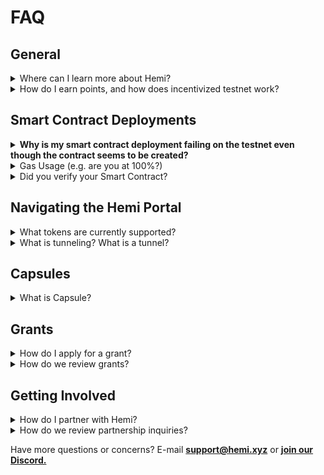 # FAQ

## General

<details>

<summary>Where can I learn more about Hemi?</summary>

You can learn more about Hemi by reading our documentation, visiting our website, reading the whitepaper, or joining the community on Discord.

</details>

<details>

<summary>How do I earn points, and how does incentivized testnet work?</summary>

Check out [incentives.md](../incentives/incentives.md "mention") for the most recent info.

</details>

## Smart Contract Deployments

<details>

<summary><strong>Why is my smart contract deployment failing on the testnet even though the contract seems to be created?</strong></summary>

**🌐 Overview**

* Deployment issues on testnet can stem from using features or opcodes not yet supported by the testnet's version of the EVM.

-   Check the `Raw trace` tab

    <figure><img src="../.gitbook/assets/image (11) (1).png" alt=""><figcaption></figcaption></figure>

**👀 Common Culprits**

* <mark style="color:blue;">One frequent cause is the use of the</mark> <mark style="color:blue;">`PUSH0`</mark><mark style="color:blue;">opcode, which was introduced in</mark> <mark style="color:blue;">**EIP-3855**</mark> <mark style="color:blue;">with the</mark> _<mark style="color:blue;">**Shanghai upgrade**</mark>_<mark style="color:blue;">.</mark>

**✅ Solutions**

* To avoid such issues, it's best to wait until testnet officially supports these new features before attempting to deploy contracts that rely on them.
* 📜 We will make an announcement when we update this soon!

</details>

<details>

<summary>Gas Usage (e.g. are you at 100%?)</summary>

**🌐 Overview**

* Deployment failures can often be traced back to insufficient gas allocation.
* When a transaction consumes all allocated gas without completing, the network rejects it to avoid executing transactions that could run indefinitely.

**👀 Common Culprits**

* **100% Gas Consumption:** If a transaction fails and the gas usage is 100%, it suggests the gas limit set for the contract's deployment was too low to cover the computation required.
  * Check `Gas usage & limit by txn`

**✅ Solutions**

* **Increase Gas Limit:** Adjust the gas limit upwards based on the complexity of your contract and the estimations provided by gas estimation tools.
* **Optimize Contract Code:** Review and optimize your smart contract code to reduce gas consumption. This can involve simplifying functions, removing unnecessary operations, or leveraging patterns that consume less gas.
* **Test Thoroughly**

</details>

<details>

<summary>Did you verify your Smart Contract?</summary>

**🌐 Overview**

Preparing your smart contract for deployment involves a critical step: <mark style="background-color:green;">verification</mark>. This process not only helps in catching potential issues early but also enhances the contract's integrity before it goes live.

**🔍 Verification is Key**

Verifying your smart contract is paramount to ensure its readiness for deployment. This crucial step provides valuable insights into any potential errors or vulnerabilities that could compromise its performance or security.

**🛠 Steps to Verify:**

* **Navigate to Contract Details:** Access your contract's details within your development environment or via a testnet blockchain explorer where your contract will be deployed.
* Look for the `Verify and Publish` option. **Selecting this begins the verification process, which is essential for assessing whether your contract operates as intended and is ready for interaction with users.**

[Read more](https://docs.blockscout.com/for-users/verifying-a-smart-contract) about verifying smart contracts deployed on Hemi.

</details>

## Navigating the Hemi Portal

<details>

<summary>What tokens are currently supported?</summary>

You can use our platform to access a variety of tokens, including ETH, USDT, USDC, and DAI.

</details>

<details>

<summary>What is tunneling? What is a tunnel?</summary>

The Hemi Tunnel is designed for seamless cross-chain transactions.

Hemi’s Bitcoin and Ethereum Tunnels improve security while decentralizing asset portability. They do this by leveraging the Hemi Virtual Machine, which gives the network direct awareness of Bitcoin’s and Ethereum’s states.

</details>

## Capsules

<details>

<summary>What is Capsule?</summary>

Capsule is an asset transfer protocol that allows anyone to batch and transfer multiple assets in a single package on Hemi. Additionally, it provides users and developers with advanced functionality like gasless transactions, re-routing/recalling, and configurable security. Learn more about Capsule Labs by visiting the Capsule [site](https://capsulelabs.xyz).

</details>

## Grants

<details>

<summary>How do I apply for a grant?</summary>

_wip_

</details>

<details>

<summary>How do we review grants?</summary>

_wip_

</details>

## Getting Involved

<details>

<summary>How do I partner with Hemi?</summary>

You can find the partnership inquiry form [here](https://discord.com/channels/1202677849887080508/1219364577939030220/1219364577939030220).

</details>

<details>

<summary>How do we review partnership inquiries?</summary>

Read our review process in [partners.md](partners.md "mention").

</details>

Have more questions or concerns? E-mail **support@hemi.xyz** or [**join our Discord.**](https://discord.gg/hemixyz)

[\
](https://docs.capsulelabs.xyz/capsulenft/comparison-to-erc-998)
